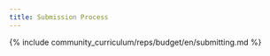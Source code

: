 ```yaml
---
title: Submission Process
---
```


{% include community_curriculum/reps/budget/en/submitting.md %}

